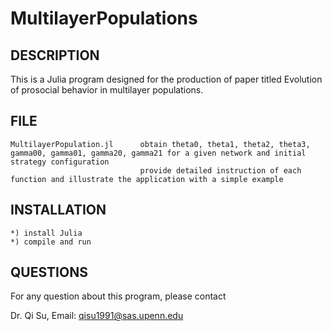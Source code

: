 # MultilayerPopulations

DESCRIPTION
-----------

This is a Julia program designed for the production of paper titled Evolution of prosocial behavior in multilayer populations. 

FILE
-----

    MultilayerPopulation.jl      obtain theta0, theta1, theta2, theta3, gamma00, gamma01, gamma20, gamma21 for a given network and initial strategy configuration
                                 provide detailed instruction of each function and illustrate the application with a simple example

INSTALLATION
------------

    *) install Julia
    *) compile and run 


QUESTIONS
---------

For any question about this program, please contact

Dr. Qi Su, Email: qisu1991@sas.upenn.edu
